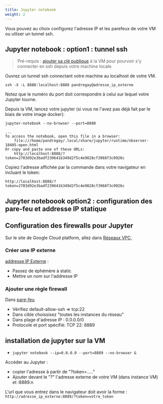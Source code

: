 ```yaml
---
title: Jupyter notebook
weight: 2
---
```


Vous pouvez au choix configurez l'adresse IP et les parefeux de votre VM ou utliser un tunnel ssh.

## Jupyter notebook : option1 : tunnel ssh

> Pré-requis : [ajouter sa clé publique](../../utilisation/transfert_fichier/#connection-en-ssh-depuis-votre-machine-locale) à la VM pour pourvoir s'y connecter en ssh depuis votre machine locale. 

Ouvrez un tunnel ssh connectant votre machine au localhost de votre VM.
```
ssh -X -L 8888:localhost:8888 pandregay@adresse_ip_externe
```
Notez que le numéro du port doit correspondre à celui sur lequel votre Jupyter tourne.

Depuis la VM, lancez votre jupyter (si vous ne l'avez pas déjà fait par le biais de votre image docker):

```
jupyter-notebook --no-browser --port=8888
```
    ...
    To access the notebook, open this file in a browser:
        file:///home/pandregay/.local/share/jupyter/runtime/nbserver-18405-open.html
    Or copy and paste one of these URLs:
        http://localhost:8888/?token=2703d92e3badf239641b349d2f5c4e9828cf3968f3c0926c

Copiez l'adresse affichée par la commande dans votre navigateur en incluant le token:
```
http://localhost:8888/?token=2703d92e3badf239641b349d2f5c4e9828cf3968f3c0926c
```


## Jupyter noteboook option2 : configuration des pare-feu et addresse IP statique

## Configuration des firewalls pour Jupyter

Sur le site de Google Cloud platform, allez dans [Réseaux VPC, ](https://console.cloud.google.com/networking/networks/)


### Créer une IP externe


[addresse IP Externe](https://console.cloud.google.com/networking/addresses/) :


* Passez de éphémère à static
* Mettre un nom sur l'addresse IP


### Ajouter une règle firewall


Dans [pare-feu](https://console.cloud.google.com/networking/firewalls) 


* Vérifiez default-allow-ssh => tcp:22
* Dans cible choissisez "toutes les instances du réseau"
* Dans plage d'adresse IP : 0.0.0.0/0
* Protocole et port spécifié: TCP 22: 8889


## installation de jupyter sur la VM

* `jupyter notebook --ip=0.0.0.0 --port=8889 --no-browser &`


Accéder au Jupyter :

* copier l'adresse à partir de "?token=....."
* Ajouter devant le "?" l'adresse externe de votre VM (dans instance VM) et :8889.n


L'url que vous entrez dans le navigateur doit avoir la forme : `http://adresse_ip_externe:8889/?token=votre_token`


